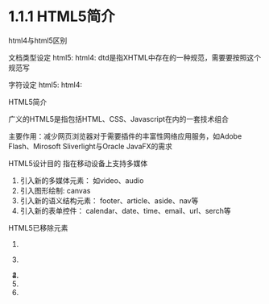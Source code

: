 # 1.1.1 HTML5简介

html4与html5区别

文档类型设定
html5: <!DOCTYPE html>
html4: <!DOCTYPE HTML PUBLIC "_//W3C//DTD HTML 4.01 Transitional//EN" "http://www.w3.org/TR/html4/loose.dtd">
        dtd是指XHTML中存在的一种规范，需要要按照这个规范写

字符设定
html5: <meta chartset="UTF-8">
html4: <meta http-equiv="Content-Type" content="text/html;chartset=UTF-8">


HTML5简介

广义的HTML5是指包括HTML、CSS、Javascript在内的一套技术组合

主要作用：减少网页浏览器对于需要插件的丰富性网络应用服务，如Adobe Flash、Mirosoft Sliverlight与Oracle JavaFX的需求

HTML5设计目的
指在移动设备上支持多媒体

1. 引入新的多媒体元素： 如video、audio
2. 引入图形绘制: canvas
3. 引入新的语义结构元素： footer、article、aside、nav等
4. 引入新的表单控件： calendar、date、time、email、url、serch等

HTML5已移除元素
1. <center>
2. <applet>
3. <dir>
4. <frame>
5. <frameset>
6. <noframes>
7. <tt>
8. <strike>
9. <font>
10. <big>
11. <basefont>
12. <acronym>

HTML5新增特性
1. 新元素
2. 新属性
3. 支持css3
4. 2D/3D制图
5. 本地存储
6. Web应用
7. Video支持
8. Audio支持

HTML5对我们的作用

互联网领域
为下一代Web提供全新的框架和平台，使Web能够轻松实现类似桌面的应用体验

编程人员
丰富标签体系，课取代哪些完成较简单的任务插件，降低应用开发的技术门槛

SEO
有利于搜索引擎抓取和索引网站内容，提供能多的功能、更好的体验

企业
改变企业网络广告的模式与分布，助力传统企业IT应用移动化，帮助企业构建移动平台